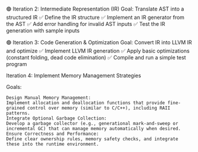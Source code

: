 🟢 Iteration 2: Intermediate Representation (IR)
Goal: Translate AST into a structured IR
✅ Define the IR structure
✅ Implement an IR generator from the AST
✅ Add error handling for invalid AST inputs
✅ Test the IR generation with sample inputs

🟢 Iteration 3: Code Generation & Optimization
Goal: Convert IR into LLVM IR and optimize
✅ Implement LLVM IR generation
✅ Apply basic optimizations (constant folding, dead code elimination)
✅ Compile and run a simple test program

Iteration 4: Implement Memory Management Strategies

Goals:

    Design Manual Memory Management:
    Implement allocation and deallocation functions that provide fine-grained control over memory (similar to C/C++), including RAII patterns.
    Integrate Optional Garbage Collection:
    Develop a garbage collector (e.g., generational mark-and-sweep or incremental GC) that can manage memory automatically when desired.
    Ensure Correctness and Performance:
    Define clear ownership rules, memory safety checks, and integrate these into the runtime environment.